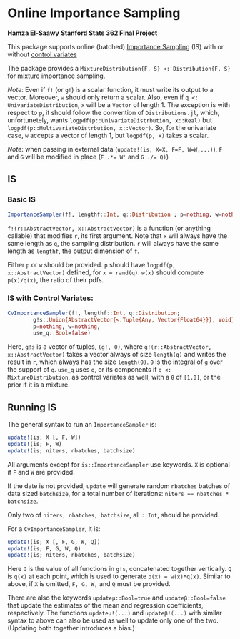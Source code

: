 # Online Importance Sampling
**Hamza El-Saawy**
**Stanford Stats 362 Final Project**

This package supports online (batched)
[Importance Sampling](https://en.wikipedia.org/wiki/Importance_sampling) (IS)
with or without [control variates](https://en.wikipedia.org/wiki/Control_variates)

The package provides a `MixtureDistribution{F, S} <: Distribution{F, S}`
for mixture importance sampling.

*Note*: Even if `f!` (or `g!`) is a scalar function, it must write its output to a vector.
Moreover, `w` should only return a scalar.
Also, even if `q <: UnivariateDistribution`, `x` will be a `Vector` of length 1.
The exception is with respect to `p`, it should follow the convention of `Distributions.jl`,
which, unfortunetely, wants `logpdf(p::UnivariateDistrbution, x::Real)` but
`logpdf(p::MultivariateDistrbution, x::Vector)`.
So, for the univariate case, `w` accepts a vector of length 1, but `logpdf(p, x)`
takes a scalar.

*Note*: when passing in external data (`update!(is, X=X, F=F, W=W,...)`), `F` and `G`
will be modified in place (`F .*= W'` and `G ./= Q)`)

## IS

### Basic IS
```julia
ImportanceSampler(f!, lengthf::Int, q::Distribution ; p=nothing, w=nothing)
```

`f!(r::AbstractVector, x::AbstractVector)` is a function (or anything callable) that
modifies `r`, its first argument. Note that `x` will always have the same length
as `q`, the sampling distribution. `r` will always have the same length as `lengthf`, the
output dimension of `f`.

Either `p` or `w` should be provided. `p` should have
`logpdf(p, x::AbstractVector)` defined, for `x = rand(q)`.
`w(x)` should compute `p(x)/q(x)`, the ratio of their pdfs.

### IS with Control Variates:
```julia
CvImportanceSampler(f!, lengthf::Int, q::Distribution;
        g!s::Union{AbstractVector{<:Tuple{Any, Vector{Float64}}}, Void}=nothing,
        p=nothing, w=nothing,
        use_q::Bool=false)
```

Here, `g!s` is a vector of tuples, `(g!, θ)`, where
`g!(r::AbstractVector, x::AbstractVector)` takes a vector always of size `length(q)`
and writes the result in `r`, which always has the size `length(θ)`. `θ` is the integral
of `g` over the support of `q`. `use_q` uses `q`, or its components if
`q <: MixtureDistribution`, as control variates as well, with a `θ` of `[1.0]`, or the
prior if it is a mixture.

## Running IS
The general syntax to run an `ImportanceSampler` is:
```julia
update!(is; X [, F, W])
update!(is; F, W)
update!(is; niters, nbatches, batchsize)
```
All arguments except for `is::ImportanceSampler` use keywords. `X` is optional if
`F` and `W` are provided.

If the date is not provided, `update` will generate random `nbatches` batches of data
sized `batchsize`, for a total number of iterations: `niters == nbatches * batchsize`.

Only two of `niters, nbatches, batchsize`, all `::Int`, should be provided.

For a `CvImportanceSampler`, it is:
```julia
update!(is; X [, F, G, W, Q])
update!(is; F, G, W, Q)
update!(is; niters, nbatches, batchsize)
```
Here `G` is the value of all functions in `g!s`, concatenated together vertically.
`Q` is `q(x)` at each point, which is used to generate `p(x) = w(x)*q(x)`.
Similar to above, if `X` is omitted, `F, G, W,` and `Q` must be provided.

There are also the keywords `updateμ::Bool=true` and `updateβ::Bool=false` that update the estimates
of the mean and regression coefficients, respectively.
The functions `updateμ!(...)` and `updateβ!(...)` with similar syntax to above can also be used
as well to update only one of the two. (Updating both together introduces a bias.)
